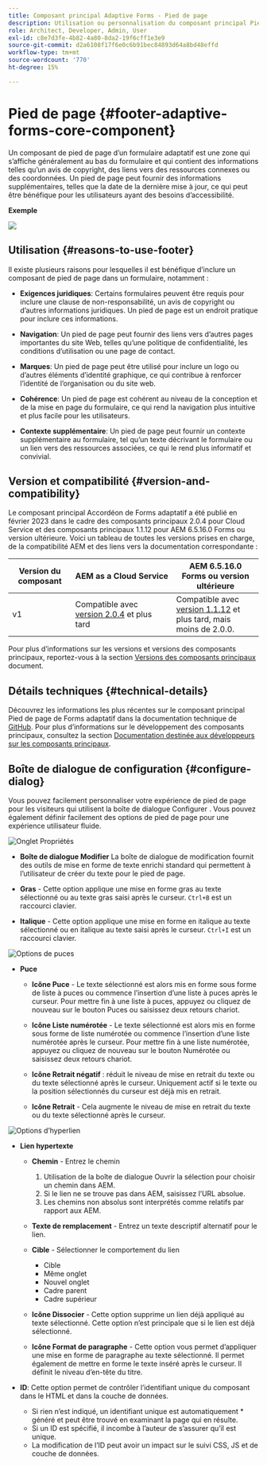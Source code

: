 ```yaml
---
title: Composant principal Adaptive Forms - Pied de page
description: Utilisation ou personnalisation du composant principal Pied de page de Forms adaptatif .
role: Architect, Developer, Admin, User
exl-id: c8e7d3fe-4b82-4a80-8da2-19f6cff1e3e9
source-git-commit: d2a6108f17f6e0c6b91bec84893d64a8bd48effd
workflow-type: tm+mt
source-wordcount: '770'
ht-degree: 15%

---
```


# Pied de page {#footer-adaptive-forms-core-component}

Un composant de pied de page d’un formulaire adaptatif est une zone qui s’affiche généralement au bas du formulaire et qui contient des informations telles qu’un avis de copyright, des liens vers des ressources connexes ou des coordonnées. Un pied de page peut fournir des informations supplémentaires, telles que la date de la dernière mise à jour, ce qui peut être bénéfique pour les utilisateurs ayant des besoins d’accessibilité.

**Exemple**

![](/help/adaptive-forms/assets/footer.png)

## Utilisation {#reasons-to-use-footer}

Il existe plusieurs raisons pour lesquelles il est bénéfique d’inclure un composant de pied de page dans un formulaire, notamment :

* **Exigences juridiques**: Certains formulaires peuvent être requis pour inclure une clause de non-responsabilité, un avis de copyright ou d’autres informations juridiques. Un pied de page est un endroit pratique pour inclure ces informations.

* **Navigation**: Un pied de page peut fournir des liens vers d’autres pages importantes du site Web, telles qu’une politique de confidentialité, les conditions d’utilisation ou une page de contact.

* **Marques**: Un pied de page peut être utilisé pour inclure un logo ou d’autres éléments d’identité graphique, ce qui contribue à renforcer l’identité de l’organisation ou du site web.

* **Cohérence**: Un pied de page est cohérent au niveau de la conception et de la mise en page du formulaire, ce qui rend la navigation plus intuitive et plus facile pour les utilisateurs.

* **Contexte supplémentaire**: Un pied de page peut fournir un contexte supplémentaire au formulaire, tel qu’un texte décrivant le formulaire ou un lien vers des ressources associées, ce qui le rend plus informatif et convivial.

## Version et compatibilité {#version-and-compatibility}

Le composant principal Accordéon de Forms adaptatif a été publié en février 2023 dans le cadre des composants principaux 2.0.4 pour Cloud Service et des composants principaux 1.1.12 pour AEM 6.5.16.0 Forms ou version ultérieure. Voici un tableau de toutes les versions prises en charge, de la compatibilité AEM et des liens vers la documentation correspondante :

| Version du composant | AEM as a Cloud Service | AEM 6.5.16.0 Forms ou version ultérieure |
|---|---|---|
| v1 | Compatible avec<br>[version 2.0.4](/help/adaptive-forms/version.md) et plus tard | Compatible avec<br>[version 1.1.12](/help/adaptive-forms/version.md) et plus tard, mais moins de 2.0.0. |

Pour plus d’informations sur les versions et versions des composants principaux, reportez-vous à la section [Versions des composants principaux](/help/adaptive-forms/version.md) document.

<!-- ## Sample Component Output {#sample-component-output}

To experience the Accordion Component as well as see examples of its configuration options as well as HTML and JSON output, visit the [Component Library](https://adobe.com/go/aem_cmp_library_accordion). -->

## Détails techniques {#technical-details}

Découvrez les informations les plus récentes sur le composant principal Pied de page de Forms adaptatif dans la documentation technique de [GitHub](https://github.com/adobe/aem-core-forms-components/tree/master/ui.af.apps/src/main/content/jcr_root/apps/core/fd/components/form/footer/v1/footer). Pour plus d’informations sur le développement des composants principaux, consultez la section [Documentation destinée aux développeurs sur les composants principaux](/help/developing/overview.md).


## Boîte de dialogue de configuration {#configure-dialog}

Vous pouvez facilement personnaliser votre expérience de pied de page pour les visiteurs qui utilisent la boîte de dialogue Configurer . Vous pouvez également définir facilement des options de pied de page pour une expérience utilisateur fluide.

![Onglet Propriétés](/help/adaptive-forms/assets/footer_propertiestab.png)

* **Boîte de dialogue Modifier**
La boîte de dialogue de modification fournit des outils de mise en forme de texte enrichi standard qui permettent à l’utilisateur de créer du texte pour le pied de page.

* **Gras** - Cette option applique une mise en forme gras au texte sélectionné ou au texte gras saisi après le curseur. `Ctrl+B` est un raccourci clavier.

* **Italique** - Cette option applique une mise en forme en italique au texte sélectionné ou en italique au texte saisi après le curseur. `Ctrl+I` est un raccourci clavier.

![Options de puces](/help/adaptive-forms/assets/footer_bullet.png)


* **Puce**

   * **Icône Puce** - Le texte sélectionné est alors mis en forme sous forme de liste à puces ou commence l’insertion d’une liste à puces après le curseur. Pour mettre fin à une liste à puces, appuyez ou cliquez de nouveau sur le bouton Puces ou saisissez deux retours chariot.

   * **Icône Liste numérotée** - Le texte sélectionné est alors mis en forme sous forme de liste numérotée ou commence l’insertion d’une liste numérotée après le curseur. Pour mettre fin à une liste numérotée, appuyez ou cliquez de nouveau sur le bouton Numérotée ou saisissez deux retours chariot.

   * **Icône Retrait négatif** : réduit le niveau de mise en retrait du texte ou du texte sélectionné après le curseur. Uniquement actif si le texte ou la position sélectionnés du curseur est déjà mis en retrait.

   * **Icône Retrait** - Cela augmente le niveau de mise en retrait du texte ou du texte sélectionné après le curseur.

![Options d’hyperlien](/help/adaptive-forms/assets/footer_link.png)

* **Lien hypertexte**

   * **Chemin** - Entrez le chemin
      1. Utilisation de la boîte de dialogue Ouvrir la sélection pour choisir un chemin dans AEM.
      1. Si le lien ne se trouve pas dans AEM, saisissez l’URL absolue.
      1. Les chemins non absolus sont interprétés comme relatifs par rapport aux AEM.
   * **Texte de remplacement** - Entrez un texte descriptif alternatif pour le lien.

   * **Cible** - Sélectionner le comportement du lien
      * Cible
      * Même onglet
      * Nouvel onglet
      * Cadre parent
      * Cadre supérieur
   * **Icône Dissocier** - Cette option supprime un lien déjà appliqué au texte sélectionné. Cette option n’est principale que si le lien est déjà sélectionné.

   * **Icône Format de paragraphe** - Cette option vous permet d’appliquer une mise en forme de paragraphe au texte sélectionné. Il permet également de mettre en forme le texte inséré après le curseur. Il définit le niveau d’en-tête du titre.



* **ID**: Cette option permet de contrôler l’identifiant unique du composant dans le HTML et dans la couche de données.

   * Si rien n’est indiqué, un identifiant unique est automatiquement * généré et peut être trouvé en examinant la page qui en résulte.
   * Si un ID est spécifié, il incombe à l’auteur de s’assurer qu’il est unique.
   * La modification de l’ID peut avoir un impact sur le suivi CSS, JS et de couche de données.

